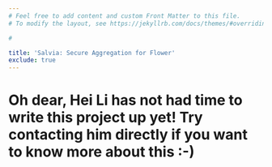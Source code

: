 ```yaml
---
# Feel free to add content and custom Front Matter to this file.
# To modify the layout, see https://jekyllrb.com/docs/themes/#overriding-theme-defaults

#

title: 'Salvia: Secure Aggregation for Flower'
exclude: true
---
```


# Oh dear, Hei Li has not had time to write this project up yet! Try contacting him directly if you want to know more about this :-)